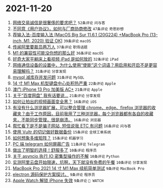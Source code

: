# 2021-11-20

1. [网络交易诚信是很奢侈的要求吧？](https://www.v2ex.com/t/816717) `52条评论` `问与答`
1. [不同意《用户协议》，如何与厂商协商修改](https://www.v2ex.com/t/816698) `47条评论` `奇思妙想`
1. [荐输入法-百度输入法 [MacOS Big Sur 11.6.1 (20G224) +MacBook Pro (13-inch, M1, 2020) 验证 OK]](https://www.v2ex.com/t/816808) `39条评论` `macOS`
1. [传闻阿里要裁员两万人](https://www.v2ex.com/t/816810) `37条评论` `职场话题`
1. [M1 的兼容性可能没你想的那么好](https://www.v2ex.com/t/816760) `36条评论` `macOS`
1. [好奇大家平躺床上看视频 iPad 是如何放的](https://www.v2ex.com/t/816772) `32条评论` `iPad`
1. [网络通信设备的设置中，为什么使用“使能”这个词语？用启用和开启不是更容易理解吗？](https://www.v2ex.com/t/816714) `31条评论` `分享发现`
1. [mysql 减库存并发问题](https://www.v2ex.com/t/816733) `31条评论` `MySQL`
1. [14 寸 M1 Max 机型键盘中心处积热严重](https://www.v2ex.com/t/816734) `22条评论` `Apple`
1. [澳门 iPhone 13 Pro 加美版 AC+](https://www.v2ex.com/t/816830) `21条评论` `Apple`
1. [关于“百度网盘” 我有话要说…](https://www.v2ex.com/t/816823) `21条评论` `分享发现`
1. [如何让拍出的视频画面变全黑？](https://www.v2ex.com/t/816825) `16条评论` `iOS`
1. [有没有什么浏览器扩展，可以整合管理 chrome、edge、firefox 浏览器的收藏夹？由于工作原因，目前我用了三种浏览器，每个浏览器都有各自的收藏夹，不能同步管理，很是崩溃。](https://www.v2ex.com/t/816762) `16条评论` `浏览器`
1. [帮忙看下是不是骗子网站, 短信说我 ETC 有问题](https://www.v2ex.com/t/816719) `16条评论` `问与答`
1. [使用 Vultr 的切记做好数据备份](https://www.v2ex.com/t/816815) `15条评论` `全球工单系统`
1. [如何想象多维矩阵？](https://www.v2ex.com/t/816763) `15条评论` `机器学习`
1. [PC 端 telegram 如何屏蔽广告](https://www.v2ex.com/t/816809) `11条评论` `Telegram`
1. [做出了明智的选择！舒服多了](https://www.v2ex.com/t/816851) `10条评论` `程序员`
1. [关于 asyncio 执行 IO 密集型操作的不解](https://www.v2ex.com/t/816841) `10条评论` `Python`
1. [实测阿里云盘开始限速，坑啊，天下就没有免费的午餐](https://www.v2ex.com/t/816819) `10条评论` `分享发现`
1. [MacBook Pro 2021 14 寸 M1 Max 续航简单测试](https://www.v2ex.com/t/816840) `9条评论` `MacBook Pro`
1. [electron 源码保护方案探讨。](https://www.v2ex.com/t/816756) `9条评论` `程序员`
1. [Apple Watch 解锁 iPhone 失效](https://www.v2ex.com/t/816746) `9条评论` ` WATCH`
